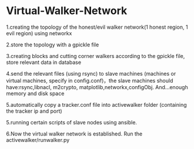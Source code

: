# Virtual-Walker-Network
1.creating the topology of the honest/evil walker network(1 honest region, 1 evil region) using networkx

2.store the topology with a gpickle file

3.creating blocks and cutting corner walkers according to the gpickle file, store relevant data in database

4.send the relevant files (using rsync) to slave machines (machines or virtual machines, specify in config.conf)，the slave machines should have:rsync,libnacl, m2crypto, matplotlib,networkx,configObj. And...enough memory and disk space

5.automatically copy a tracker.conf file into activewalker folder (containing the tracker ip and port)

5.running certain scripts of slave nodes using ansible.

6.Now the virtual walker network is established. Run the activewalker/runwalker.py
  
